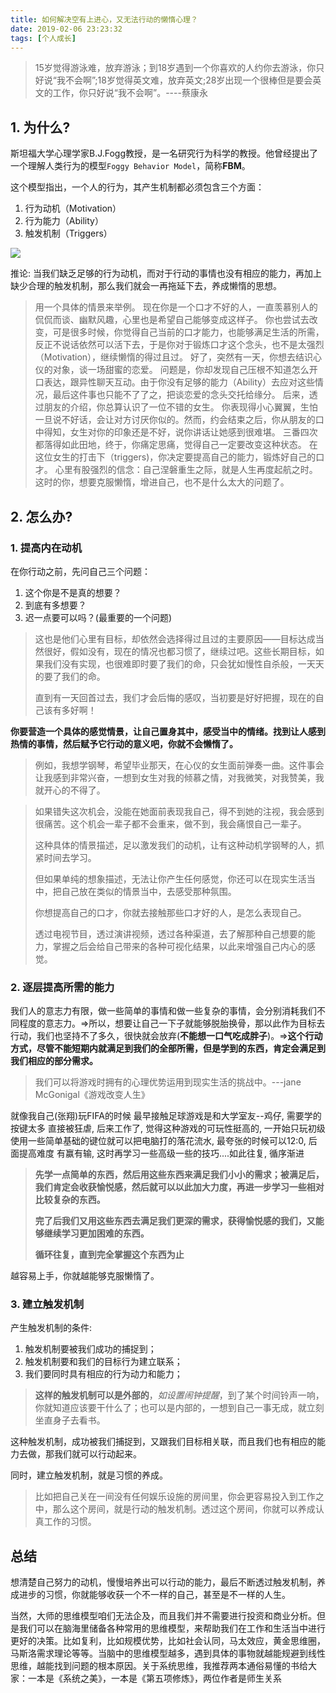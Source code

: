 ```yaml
---
title: 如何解决空有上进心，又无法行动的懒惰心理？
date: 2019-02-06 23:23:32
tags: [个人成长]
---
```


> 15岁觉得游泳难，放弃游泳；到18岁遇到一个你喜欢的人约你去游泳，你只好说“我不会啊”;18岁觉得英文难，放弃英文;28岁出现一个很棒但是要会英文的工作，你只好说“我不会啊”。----蔡康永
> 


## 1. 为什么?

斯坦福大学心理学家B.J.Fogg教授，是一名研究行为科学的教授。他曾经提出了一个理解人类行为的模型`Foggy Behavior Model`，简称**FBM**。

这个模型指出，一个人的行为，其产生机制都必须包含三个方面：

1. 行为动机（Motivation）
2. 行为能力（Ability）
3. 触发机制（Triggers）

![](http://p3.pstatp.com/large/pgc-image/4b75cdc8aeca4cfa8ab0752ff6fb20b5)


推论: 当我们缺乏足够的行为动机，而对于行动的事情也没有相应的能力，再加上缺少合理的触发机制，那么我们就会一再拖延下去，养成懒惰的思想。

> 用一个具体的情景来举例。
现在你是一个口才不好的人，一直羡慕别人的侃侃而谈、幽默风趣，心里也是希望自己能够变成这样子。
你也尝试去改变，可是很多时候，你觉得自己当前的口才能力，也能够满足生活的所需，反正不说话依然可以活下去，于是你对于锻炼口才这个念头，也不是太强烈（Motivation），继续懒惰的得过且过。
好了，突然有一天，你想去结识心仪的对象，谈一场甜蜜的恋爱。
问题是，你却发现自己压根不知道怎么开口表达，跟异性聊天互动。由于你没有足够的能力（Ability）去应对这些情况，最后这件事也只能不了了之，把谈恋爱的念头交托给缘分。
后来，透过朋友的介绍，你总算认识了一位不错的女生。
你表现得小心翼翼，生怕一旦说不好话，会让对方讨厌你似的。然而，约会结束之后，你从朋友的口中得知，女生对你的印象还是不好，说你讲话让她感到很难堪。
三番四次都落得如此田地，终于，你痛定思痛，觉得自己一定要改变这种状态。
在这位女生的打击下（triggers)，你决定要提高自己的能力，锻炼好自己的口才。
心里有股强烈的信念：自己涅磐重生之际，就是人生再度起航之时。
这时的你，想要克服懒惰，增进自己，也不是什么太大的问题了。




## 2. 怎么办?

### 1. 提高内在动机

在你行动之前，先问自己三个问题：

1. 这个你是不是真的想要？
2. 到底有多想要？
3. 迟一点要可以吗？(最重要的一个问题)

> 这也是他们心里有目标，却依然会选择得过且过的主要原因——目标达成当然很好，假如没有，现在的情况也都习惯了，继续过吧。这些长期目标，如果我们没有实现，也很难即时要了我们的命，只会犹如慢性自杀般，一天天的要了我们的命。
> 
> 直到有一天回首过去，我们才会后悔的感叹，当初要是好好把握，现在的自己该有多好啊！

**你要营造一个具体的感觉情景，让自己置身其中，感受当中的情绪。找到让人感到热情的事情，然后赋予它行动的意义吧，你就不会懒惰了。**

> 例如，我想学钢琴，希望毕业那天，在心仪的女生面前弹奏一曲。这件事会让我感到非常兴奋，一想到女生对我的倾慕之情，对我微笑，对我赞美，我就开心的不得了。

> 如果错失这次机会，没能在她面前表现我自己，得不到她的注视，我会感到很痛苦。这个机会一辈子都不会重来，做不到，我会痛恨自己一辈子。
> 
> 这种具体的情景描述，足以激发我们的动机，让有这种动机学钢琴的人，抓紧时间去学习。
> 
> 但如果单纯的想象描述，无法让你产生任何感觉，你还可以在现实生活当中，把自己放在类似的情景当中，去感受那种氛围。
> 
> 你想提高自己的口才，你就去接触那些口才好的人，是怎么表现自己。
> 
> 透过电视节目，透过演讲视频，透过各种渠道，去了解那种自己想要的能力，掌握之后会给自己带来的各种可视化结果，以此来增强自己内心的感觉。

### 2. 逐层提高所需的能力

我们人的意志力有限，做一些简单的事情和做一些复杂的事情，会分别消耗我们不同程度的意志力。=>所以，想要让自己一下子就能够脱胎换骨，那以此作为目标去行动，我们也坚持不了多久，很快就会放弃(**不能想一口气吃成胖子**)。=>**这个行动方式，尽管不能短期内就满足到我们的全部所需，但是学到的东西，肯定会满足到我们相应的部分需求。**

> 我们可以将游戏时拥有的心理优势运用到现实生活的挑战中。---jane McGonigal《游戏改变人生》

就像我自己(张翔)玩FIFA的时候 最早接触足球游戏是和大学室友--鸡仔, 需要学的按键太多 直接被狂虐, 后来工作了, 觉得这种游戏的可玩性挺高的, 一开始只玩初级 使用一些简单基础的键位就可以把电脑打的落花流水, 最夸张的时候可以12:0, 后面提高难度 有赢有输, 这时再学习一些高级一些的技巧....如此往复, 循序渐进

> **先学一点简单的东西，然后用这些东西来满足我们小小的需求；被满足后，我们肯定会收获愉悦感，然后就可以以此加大力度，再进一步学习一些相对比较复杂的东西。**
> 
> **完了后我们又用这些东西去满足我们更深的需求，获得愉悦感的我们，又能够继续学习更加困难的东西。**
> 
> **循环往复，直到完全掌握这个东西为止**

越容易上手，你就越能够克服懒惰了。


### 3. 建立触发机制

产生触发机制的条件:

1. 触发机制要被我们成功的捕捉到；
2. 触发机制要和我们的目标行为建立联系；
3. 我们要同时具有相应的行为动力和能力；

> **这样的触发机制可以是外部的**，*如设置闹钟提醒*，到了某个时间铃声一响，你就知道应该要干什么了；也可以是内部的，一想到自己一事无成，就立刻坐直身子去看书。

这种触发机制，成功被我们捕捉到，又跟我们目标相关联，而且我们也有相应的能力去做，那我们就可以行动起来。

同时，建立触发机制，就是习惯的养成。

> 比如把自己关在一间没有任何娱乐设施的房间里，你会更容易投入到工作之中，那么这个房间，就是行动的触发机制。透过这个房间，你就可以养成认真工作的习惯。



## 总结
想清楚自己努力的动机，慢慢培养出可以行动的能力，最后不断透过触发机制，养成进步的习惯，你就能够收获一个不一样的自己，甚至是不一样的人生。






当然，大师的思维模型咱们无法企及，而且我们并不需要进行投资和商业分析。但是我们可以在脑海里储备各种常用的思维模型，来帮助我们在工作和生活当中进行更好的决策。比如复利，比如规模优势，比如社会认同，马太效应，黄金思维圈，马斯洛需求理论等等。当脑中的思维模型越多，遇到具体的事物就越能规避到线性思维，越能找到问题的根本原因。关于系统思维，我推荐两本通俗易懂的书给大家：一本是《系统之美》，一本是《第五项修炼》，两位作者是师生关系